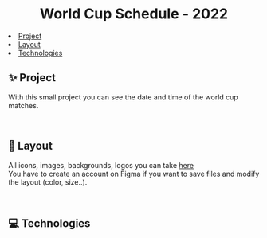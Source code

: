<h1 align="center"> World Cup Schedule - 2022 </h1>

<li> <a href="#sparkles-project">Project</a>
<li> <a href="#sunrise-layout">Layout</a>
<li> <a href="#computer-technologies">Technologies</a>



## :sparkles: Project
With this small project you can see the date and time of the world cup matches.


</br>

## :sunrise: Layout 
All icons, images, backgrounds, logos you can take <a href="https://www.figma.com/file/NNWTIgAsceT5Kjtu9HdHlr/Calend%C3%A1rio-de-Jogos-(Community)?node-id=0%3A1">here</a> </br>
You have to create an account on Figma if you want to save files and modify the layout (color, size..).  


</br>

## :computer: Technologies
